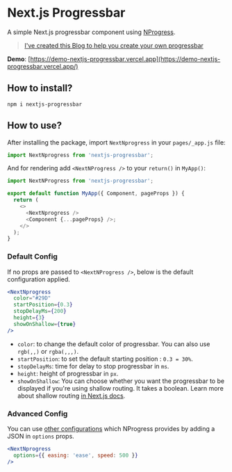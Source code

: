 # Next.js Progressbar
A simple Next.js progressbar component using [NProgress](http://ricostacruz.com/nprogress/).

> [I've created this Blog to help you create your own progressbar](https://gosink.in/next-js-make-your-own-progress-bar-indicator-component-easily/)

**Demo**: [https://demo-nextjs-progressbar.vercel.app](https://demo-nextjs-progressbar.vercel.app/)

## How to install?
```
npm i nextjs-progressbar
```

## How to use?
After installing the package, import `NextNprogress` in your `pages/_app.js` file:
```js
import NextNprogress from 'nextjs-progressbar';
```
And for rendering add `<NextNProgress />` to your `return()` in `MyApp()`:
```js
import NextNProgress from 'nextjs-progressbar';

export default function MyApp({ Component, pageProps }) {
  return (
    <>
      <NextNprogress />
      <Component {...pageProps} />;
    </>
  );
}
```

### Default Config
If no props are passed to `<NextNProgress />`, below is the default configuration applied.
```jsx
<NextNprogress
  color="#29D"
  startPosition={0.3}
  stopDelayMs={200}
  height={3}
  showOnShallow={true}
/>
```
* `color`: to change the default color of progressbar. You can also use `rgb(,,)` or `rgba(,,,)`.  
* `startPosition`: to set the default starting position : `0.3 = 30%`.
* `stopDelayMs`: time for delay to stop progressbar in `ms`.  
* `height`: height of progressbar in `px`.  
* `showOnShallow`: You can choose whether you want the progressbar to be displayed if you're using shallow routing. It takes a boolean. Learn more about shallow routing [in Next.js docs](https://nextjs.org/docs/routing/shallow-routing).

### Advanced Config
You can use [other configurations](https://github.com/rstacruz/nprogress#configuration) which NProgress provides by adding a JSON in `options` props.
```jsx
<NextNprogress
  options={{ easing: 'ease', speed: 500 }}
/>
```

